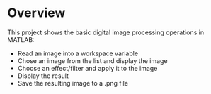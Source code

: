 # Overview

This project shows the basic digital image processing operations in MATLAB:

- Read an image into a workspace variable
- Chose an image from the list and display the image
- Choose an effect/filter and apply it to the image
- Display the result
- Save the resulting image to a .png file
